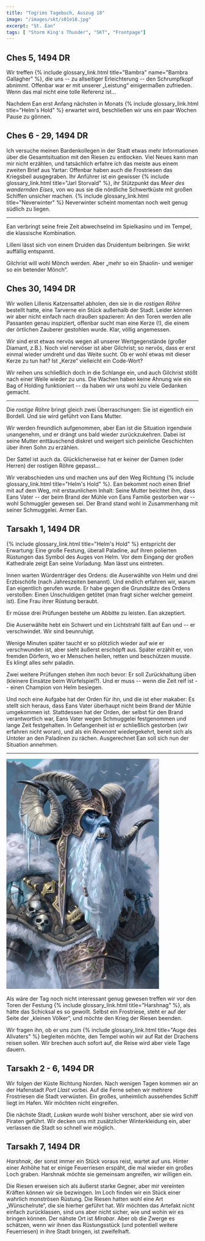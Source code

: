 ```yaml
---
title: "Togrims Tagebuch, Auszug 18"
image: "/images/skt/s01e18.jpg"
excerpt: "St. Ean"
tags: [ "Storm King's Thunder", "SKT", "Frontpage"]
---
```


## Ches 5, 1494 DR

Wir treffen {% include glossary_link.html title="Bambra" name="Bambra Gallagher" %}, die uns --
zu allseitiger Erleichterung -- den Schrumpfkopf abnimmt. Offenbar war er mit unserer „Leistung“
einigermaßen zufrieden. Wenn das mal nicht eine tolle Referenz ist...

Nachdem Ean erst Anfang nächsten in Monats  {% include glossary_link.html title="Helm's Hold"
%} erwartet wird, beschließen wir uns ein paar Wochen Pause zu gönnen.

## Ches 6 - 29, 1494 DR

Ich versuche meinen Bardenkollegen in der Stadt etwas mehr Informationen über die Gesamtsituation
mit den Riesen zu entlocken. Viel Neues kann man mir nicht erzählen, und tatsächlich erfahre
ich das meiste aus einem zweiten Brief aus Yartar: Offenbar haben auch die Frostriesen das
Kriegsbeil ausgegraben. Ihr Anführer ist ein gewisser {% include glossary_link.html title="Jarl
Storvald" %}, ihr Stützpunkt das *Meer des wandernden Eises*, von wo aus sie die nördliche
Schwertküste mit großen Schiffen unsicher machen. {% include glossary_link.html title="Neverwinter"
%} Neverwinter scheint momentan noch weit genug südlich zu liegen.

---

Ean verbringt seine freie Zeit abwechselnd im Spielkasino und im Tempel, die klassische
Kombination.

Lilleni lässt sich von einem Druiden das Druidentum beibringen. Sie wirkt auffällig entspannt.

Gilchrist will wohl Mönch werden. Aber „mehr so ein Shaolin- und weniger so ein betender Mönch“.

## Ches 30, 1494 DR

Wir wollen Lillenis Katzensattel abholen, den sie in die *rostigen Röhre* bestellt hatte, eine
Tarverne ein Stück außerhalb der Stadt. Leider können wir aber nicht einfach nach draußen spazieren:
An den Toren werden alle Passanten genau inspiziert, offenbar sucht man eine Kerze (!), die einem
der örtlichen Zauberer gestohlen wurde. Klar, völlig angemessen.

Wir sind erst etwas nervös wegen all unserer Wertgegenstände (großer Diamant, z.B.). Noch viel
nervöser ist aber Gilchrist; so nervös, dass er erst einmal wieder umdreht und das Weite sucht.
Ob er wohl etwas mit dieser Kerze zu tun hat? Ist „Kerze“ vielleicht ein Code-Wort?

Wir reihen uns schließlich doch in die Schlange ein, und auch Gilchrist stößt nach einer Weile
wieder zu uns. Die Wachen haben keine Ahnung wie ein Bag of Holding funktioniert -- da haben
wir uns wohl zu viele Gedanken gemacht.

---

Die *rostige Röhre* bringt gleich zwei Überraschungen: Sie ist eigentlich ein Bordell. Und sie
wird geführt von Eans Mutter.

Wir werden freundlich aufgenommen, aber Ean ist die Situation irgendwie unangenehm, und er drängt
uns bald wieder zurückzukehren. Dabei ist seine Mutter enttäuschend diskret und weigert sich
peinliche Geschichten über ihren Sohn zu erzählen.

Der Sattel ist auch da. Glücklicherweise hat er keiner der Damen (oder Herren) der rostigen Röhre
gepasst...

Wir verabschieden uns und machen uns auf den Weg Richtung {% include glossary_link.html
title="Helm's Hold" %}. Ean bekommt noch einen Brief mit auf dem Weg, mit erstaunlichem Inhalt:
Seine Mutter beichtet ihm, dass Eans Vater -- der beim Brand der Mühle von Eans Familie gestorben
war -- wohl Schmuggler gewesen sei. Der Brand stand wohl in Zusammenhang mit seiner Schmuggelei.
Armer Ean.

## Tarsakh 1, 1494 DR

{% include glossary_link.html title="Helm's Hold" %} entspricht der Erwartung: Eine große Festung,
überall Paladine, auf ihren polierten Rüstungen das Symbol des Auges von Helm. Vor dem Eingang der
großen Kathedrale zeigt Ean seine Vorladung. Man lässt uns eintreten.

Innen warten Würdenträger des Ordens: die Auserwählte von Helm und drei Erzbischöfe (nach
Jahreszeiten benannt). Und endlich erfahren wir, warum Ean eigentlich gerufen wurde. Er habe gegen
die Grundsätze des Ordens verstoßen: Einen Unschuldigen getötet (man fragt sicher welcher gemeint
ist). Eine Frau ihrer Rüstung beraubt.

Er müsse drei Prüfungen bestehe um Abbitte zu leisten. Ean akzeptiert.

Die Auserwählte hebt ein Schwert und ein Lichtstrahl fällt auf Ean und -- er verschwindet. Wir
sind beunruhigt.

Wenige Minuten später taucht er so plötzlich wieder auf wie er verschwunden ist, aber sieht äußerst
erschöpft aus. Später erzählt er, von fremden Dörfern, wo er Menschen heilen, retten und
beschützen musste. Es klingt alles sehr paladin.

Zwei weitere Prüfungen stehen ihm noch bevor: Er soll Zurückhaltung üben (kleinere Einsätze beim
Würfelspiel?). Und er muss -- wenn die Zeit reif ist -- einen Champion von Helm besiegen.

Und noch eine Aufgabe hat der Orden für ihn, und die ist eher makaber: Es stellt sich heraus,
dass Eans Vater überhaupt nicht beim Brand der Mühle umgekommen ist. Stattdessen hat der Orden, der
selbst für den Brand verantwortlich war, Eans Vater wegen Schmuggelei festgenommen und lange Zeit
festgehalten. In Gefangenheit ist er schließlich gestorben (wir erfahren nicht woran), und als
ein *Revenant* wiedergekehrt, bereit sich als Untoter an den Paladinen zu rächen. Ausgerechnet Ean
soll sich nun der Situation annehmen.

---

<img src='/images/skt/harshnag.jpg' class="image-right" style="max-width: 400px" />

Als wäre der Tag noch nicht interessant genug gewesen treffen wir vor den Toren der Festung
{% include glossary_link.html title="Harshnag" %}, als hätte das Schicksal es so gewollt. Selbst
ein Frostriese, steht er auf der Seite der „kleinen Völker“, und möchte den Krieg der Riesen
beenden.

Wir fragen ihn, ob er uns zum {% include glossary_link.html title="Auge des Allvaters" %}
begleiten möchte, den Tempel wohin wir auf Rat der Drachens reisen sollen. Wir brechen auch sofort
auf, die Reise wird aber viele Tage dauern.

## Tarsakh 2 - 6, 1494 DR

Wir folgen der Küste Richtung Norden. Nach wenigen Tagen kommen wir an der Hafenstadt *Port Llast*
vorbei. Auf die Ferne sehen wir mehrere Frostriesen die Stadt verwüsten. Ein großes, unheimlich
aussehendes Schiff liegt im Hafen. Wir möchten nicht eingreifen.

Die nächste Stadt, *Luskan* wurde wohl bisher verschont, aber sie wird von Piraten geführt. Wir
decken uns mit zusätzlicher Winterkleidung ein, aber verlassen die Stadt so schnell wie möglich.

## Tarsakh 7, 1494 DR

*Harshnak*, der sonst immer ein Stück voraus reist, wartet auf uns. Hinter einer Anhöhe hat er
einige Feuerriesen erspäht, die mal wieder ein großes Loch graben. Harshnak möchte sie gemeinsam
angreifen, wir willigen ein.

Die Riesen erweisen sich als äußerst starke Gegner, aber mir vereinten Kräften können wir sie
bezwingen. Im Loch finden wir ein Stück einer wahrlich monströsen Rüstung. Die Riesen hatten wohl
eine Art „Wünschelrute“, die sie hierher geführt hat. Wir möchten das Artefakt nicht einfach
zurücklassen, sind uns aber nicht sicher, wie und wohin wir es bringen können. Der nähste Ort
ist *Mirabar*. Aber ob die Zwerge es schätzen, wenn wir ihnen das Rüstungsstück (und potentiell
weitere Feuerriesen) in ihre Stadt bringen, ist zweifelhaft.


